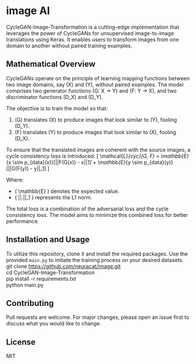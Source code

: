 # image AI

CycleGAN-Image-Transformation is a cutting-edge implementation that leverages the power of CycleGANs for unsupervised image-to-image translations using Keras. It enables users to transform images from one domain to another without paired training examples.

## Mathematical Overview

CycleGANs operate on the principle of learning mapping functions between two image domains, say \(X\) and \(Y\), without paired examples. The model comprises two generator functions \(G: X → Y\) and \(F: Y → X\), and two discriminator functions \(D_X\) and \(D_Y\).

The objective is to train the model so that:
1. \(G\) translates \(X\) to produce images that look similar to \(Y\), fooling \(D_Y\).
2. \(F\) translates \(Y\) to produce images that look similar to \(X\), fooling \(D_X\).

To ensure that the translated images are coherent with the source images, a cycle consistency loss is introduced:
\[ \mathcal{L}_{cyc}(G, F) = \mathbb{E}_{x \sim p_{data}(x)}[||F(G(x)) - x||_1] + \mathbb{E}_{y \sim p_{data}(y)}[||G(F(y)) - y||_1] \]

Where:
- \( \mathbb{E} \) denotes the expected value.
- \( ||.||_1 \) represents the L1 norm.

The total loss is a combination of the adversarial loss and the cycle consistency loss. The model aims to minimize this combined loss for better performance.

## Installation and Usage

To utilize this repository, clone it and install the required packages. Use the provided `main.py` to initiate the training process on your desired datasets.  
git clone https://github.com/neuracat/image.git  
cd CycleGAN-Image-Transformation  
pip install -r requirements.txt  
python main.py  


## Contributing

Pull requests are welcome. For major changes, please open an issue first to discuss what you would like to change.

## License

MIT
